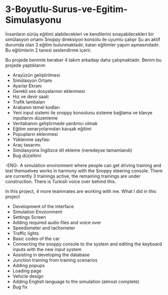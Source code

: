 # 3-Boyutlu-Surus-ve-Egitim-Simulasyonu
İnsanların sürüş eğitimi alabilecekleri ve kendilerini sınayabilecekleri bir simülasyon ortamı Snoppy direksiyon konsolu ile uyumlu çalışır Şu an aktif durumda olan 3 eğitim bulunmaktadır, kalan eğitimler yapım aşmasındadır. Bu eğitimlerin 2 tanesi seslendirme içerir.

Bu projede benimle beraber 4 takım arkadaşı daha çalışmaktadır. Benim bu projede yaptıklarım

- Arayüzün geliştirilmesi
- Simülasyon Ortamı
- Ayarlar Ekranı
- Gerekli ses dosyalarının eklenmesi
- Hız ve devir saati
- Trafik lambaları
- Arabanın temel kodları
- Yeni input sistemi ile snoppy konsolunu sisteme bağlama ve klavye inputlarını düzenleme
- Veritabanını geliştirmede yardımcı olmak
- Eğitim senaryolarından kavşak eğitimi
- Popupların eklenmesi
- Yüklenme sayfası
- Araç tasarımı
- Simülasyona İngilizce dil ekleme (neredeyse tamamlandı)
- Bug düzeltimi

-ENG-
A simulation environment where people can get driving training and test themselves works in harmony with the Snoppy steering console. There are currently 3 trainings active, the remaining trainings are under construction. There is Turkish voice over behind this.

In this project, 4 more teammates are working with me. What I did in this project

- Development of the interface
- Simulation Environment
- Settings Screen
- Adding required audio files and voice over
- Speedometer and tachometer
- Traffic lights
- Basic codes of the car
- Connecting the snoppy console to the system and editing the keyboard inputs with the new input system
- Assisting in developing the database
- Junction training from training scenarios
- Adding popups
- Loading page
- Vehicle design
- Adding English language to the simulation (almost complete)
- Bug fix
